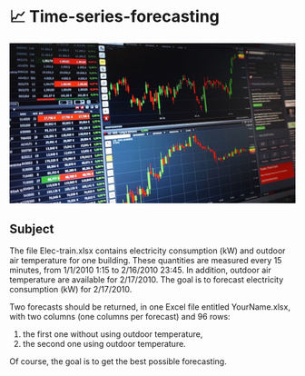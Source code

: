 # :chart_with_upwards_trend: Time-series-forecasting


![timeseries](https://github.com/IsmaelMekene/Metaheuristics--Stochastic-Optimization/blob/main/images/timeseries.jpg)


## Subject

The file Elec-train.xlsx contains electricity consumption (kW) and outdoor air temperature for one building.
These quantities are measured every 15 minutes, from 1/1/2010 1:15 to 2/16/2010 23:45. In addition, outdoor
air temperature are available for 2/17/2010. The goal is to forecast electricity consumption (kW) for
2/17/2010.

Two forecasts should be returned, in one Excel file entitled YourName.xlsx, with two columns (one columns
per forecast) and 96 rows:

1. the first one without using outdoor temperature,
2. the second one using outdoor temperature.

Of course, the goal is to get the best possible forecasting. 
